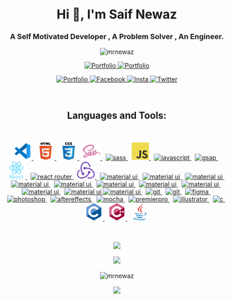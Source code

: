 <h1 align="center">Hi 👋, I'm Saif Newaz</h1>

<h3 align="center">A Self Motivated Developer , A Problem Solver , An Engineer.</h3>

<p align="center"> <img src="https://komarev.com/ghpvc/?username=mrnewaz&label=Profile%20views&color=brightgreen&style=flat" alt="mrnewaz" /> </p>

<p align="center"><a href="mailto:mr.saifnewaz@gmail.com?subject=From%20GitHub&body=Hi,%20there.%20Found%20you%20from%20GitHub." target="_blank"> <img src="https://img.shields.io/badge/%20-Send%20Mail-black?color=14171A&labelColor=ef5350&logo=gmail&logoColor=ffffff" alt="Portfolio" /> </a> <a href="https://www.linkedin.com/in/saifur-rahman-saif/" target="_blank"> <img src="https://img.shields.io/badge/%20-Connect-black?color=14171A&labelColor=1DA1F2&logo=linkedin&logoColor=ffffff" alt="Portfolio" /> </a></p>

<p align="center">
<a href="https://saifnewaz.me" target="_blank"> <img src="https://img.shields.io/website?color=%23FABF15&down_color=down&down_message=critical&label=SaifNewaz.me&logo=Suzuki&logoColor=%23FABF15&style=for-the-badge&up_color=success&up_message=On&url=https%3A%2F%2Fsaifnewaz.me" alt="Portfolio" /> </a>
<a href="https://facebook.com/saif.newaz" target="_blank"> <img src="https://img.shields.io/badge/Facebook-1877F2?style=for-the-badge&logo=facebook&logoColor=white" alt="Facebook" /> </a>
<a href="https://instagram.com/saif.newaz" target="_blank"> <img src="https://img.shields.io/badge/Instagram-E4405F?style=for-the-badge&logo=instagram&logoColor=white" alt="Insta" /> </a>
<a href="https://twitter.com/intent/follow?original_referer=https%3A%2F%2Fgithub.com%2FcodeSTACKr&screen_name=saif_newaz" target="_blank"> <img src="https://img.shields.io/twitter/follow/saif_newaz?color=1DA1F2&logo=twitter&style=for-the-badge" alt="Twitter" /> </a>
 </p>

<br>

<h2 align="center">Languages and Tools:</h2>
<br>
<p align="center"> 
<a href="https://code.visualstudio.com/" target="_blank"> <img src="https://raw.githubusercontent.com/vscode-icons/vscode-icons/1120bad531c928642d2ee49942be079a9fb0519b/icons/file_type_vscode.svg" alt="blender" width="40" height="40"/> </a> &nbsp; 
<a href="https://www.w3.org/html/" target="_blank"> <img src="https://raw.githubusercontent.com/devicons/devicon/master/icons/html5/html5-original-wordmark.svg" alt="html5" width="40" height="40"/> </a> &nbsp;
<a href="https://www.w3schools.com/css/" target="_blank"> <img src="https://raw.githubusercontent.com/devicons/devicon/master/icons/css3/css3-original-wordmark.svg" alt="css3" width="40" height="40"/> </a> &nbsp;
<a href="https://sass-lang.com" target="_blank"> <img src="https://raw.githubusercontent.com/devicons/devicon/master/icons/sass/sass-original.svg" alt="sass" width="40" height="40"/> </a> &nbsp; <a href="https://getbootstrap.com/" target="_blank"> <img src="https://cdn.worldvectorlogo.com/logos/bootstrap-5-1.svg" alt="sass" width="40" height="40"/> </a> &nbsp; <a href="https://developer.mozilla.org/en-US/docs/Web/JavaScript" target="_blank"> <img src="https://raw.githubusercontent.com/devicons/devicon/master/icons/javascript/javascript-original.svg" alt="javascript" width="40" height="40"/> </a> &nbsp; <a href="https://www.typescriptlang.org/" target="_blank"> <img src="https://cdn.worldvectorlogo.com/logos/typescript.svg" alt="javascript" width="40" height="40"/> </a> &nbsp; <a href="https://greensock.com/" target="_blank"> <img src="https://cdn.worldvectorlogo.com/logos/gsap-greensock.svg" alt="gsap" width="40" height="40"/> </a> &nbsp;  
<a href="https://reactjs.org/" target="_blank"> <img src="https://raw.githubusercontent.com/devicons/devicon/master/icons/react/react-original-wordmark.svg" alt="react" width="40" height="40"/> </a> &nbsp; <a href="https://reactrouter.com/" target="_blank"> <img src="https://brandeps.com/logo-download/R/React-Router-logo-vector-01.svg" alt="react router" width="40" height="40"/> </a> &nbsp; 
<a href="https://redux.js.org" target="_blank"> <img src="https://raw.githubusercontent.com/devicons/devicon/master/icons/redux/redux-original.svg" alt="redux" width="40" height="40"/> </a> &nbsp; <a href="https://material-ui.com/" target="_blank"> <img src="https://cdn.worldvectorlogo.com/logos/material-ui-1.svg" alt="material ui" width="40" height="40"/> </a> &nbsp; <a href="https://tailwindcss.com/" target="_blank"> <img src="https://cdn.worldvectorlogo.com/logos/tailwindcss.svg" alt="material ui" width="40" height="40"/> </a> &nbsp; <a href="https://nextjs.org/" target="_blank"> <img src="https://cdn.worldvectorlogo.com/logos/next-js.svg" alt="material ui" width="40" height="40"/> </a> &nbsp; <a href="https://vercel.com/" target="_blank"> <img src="https://cdn.worldvectorlogo.com/logos/vercel.svg" alt="material ui" width="40" height="40"/> </a> &nbsp; <a href="https://firebase.google.com/" target="_blank"> <img src="https://cdn.worldvectorlogo.com/logos/firebase-2.svg" alt="material ui" width="40" height="40"/> </a> &nbsp; <a href="https://www.contentful.com/" target="_blank"> <img src="https://iconape.com/wp-content/files/er/370747/svg/370747.svg" alt="material ui" width="40" height="40"/> </a> &nbsp; <a href="https://strapi.io/" target="_blank"> <img src="https://cdn.worldvectorlogo.com/logos/strapi-2.svg" alt="material ui" width="40" height="40"/> </a> &nbsp; <a href="https://www.heroku.com/" target="_blank"> <img src="https://cdn.worldvectorlogo.com/logos/heroku-4.svg" alt="material ui" width="40" height="40"/> </a> &nbsp; <a href="https://nodejs.org/en/" target="_blank"> <img src="https://www.vectorlogo.zone/logos/nodejs/nodejs-icon.svg" alt="material ui" width="40" height="40"/> </a> &nbsp; <a href="https://expressjs.com/" target="_blank"> <img src="https://www.vectorlogo.zone/logos/expressjs/expressjs-icon.svg" alt="material ui" width="40" height="40"/> <a href="https://nodemon.io/" target="_blank"> <img src="https://www.vectorlogo.zone/logos/nodemonio/nodemonio-icon.svg" alt="material ui" width="40" height="40"/> </a> &nbsp;
<a href="https://git-scm.com/" target="_blank"> <img src="https://www.vectorlogo.zone/logos/git-scm/git-scm-icon.svg" alt="git" width="40" height="40"/> </a> &nbsp; 
<a href="https://app.netlify.com/" target="_blank"> <img src="https://www.vectorlogo.zone/logos/netlify/netlify-icon.svg" alt="git" width="40" height="40"/> </a> &nbsp;
<a href="https://www.figma.com/" target="_blank"> <img src="https://www.vectorlogo.zone/logos/figma/figma-icon.svg" alt="figma" width="40" height="40"/> </a> &nbsp; 
<a href="https://www.photoshop.com/en" target="_blank"> <img src="https://cdn.worldvectorlogo.com/logos/photoshop-cc-4.svg" alt="photoshop" width="40" height="40"/> </a> &nbsp; 
<a href="https://www.adobe.com/products/aftereffects.html" target="_blank"> <img src="https://cdn.worldvectorlogo.com/logos/after-effects-cc.svg" alt="aftereffects" width="40" height="40"/> </a> &nbsp; 
<a href="https://borisfx.com/products/mocha-pro/?collection=mocha-pro&product=mocha-pro" target="_blank"> <img src="https://cdn.worldvectorlogo.com/logos/mocha-2.svg" alt="mocha" width="40" height="40"/> </a> &nbsp; 
<a href="https://www.adobe.com/products/premiere.html" target="_blank"> <img src="https://cdn.worldvectorlogo.com/logos/premiere-cc.svg" alt="premierpro" width="40" height="40"/> </a> &nbsp;
<a href="https://www.adobe.com/in/products/illustrator.html" target="_blank"> <img src="https://cdn.worldvectorlogo.com/logos/adobe-illustrator-cc.svg" alt="illustrator" width="40" height="40"/> </a> &nbsp; 
<a href="https://www.python.org/" target="_blank"> <img src="https://cdn.worldvectorlogo.com/logos/python-5.svg" alt="c" width="40" height="40"/> </a> &nbsp; <a href="https://www.cprogramming.com/" target="_blank"> <img src="https://raw.githubusercontent.com/devicons/devicon/master/icons/c/c-original.svg" alt="c" width="40" height="40"/> </a> &nbsp;  <a href="https://www.w3schools.com/cpp/" target="_blank"> <img src="https://raw.githubusercontent.com/devicons/devicon/master/icons/cplusplus/cplusplus-original.svg" alt="cplusplus" width="40" height="40"/> </a> &nbsp;  
<a href="https://www.java.com" target="_blank"> <img src="https://raw.githubusercontent.com/devicons/devicon/master/icons/java/java-original.svg" alt="java" width="40" height="40"/> </a> 
</p>
<br>

<p align="center"><img width="500" src="https://github-readme-stats.vercel.app/api/top-langs/?username=mrnewaz&theme=light&hide_langs_below=0&layout=compact&langs_count=20" /></p>

<p align="center"><p align="center"><img width="500" src="https://github-readme-stats.vercel.app/api?username=mrnewaz&show_icons=true"></p>

<p align="center"><img width="500" align="center" src="https://github-readme-streak-stats.herokuapp.com/?user=mrnewaz&" alt="mrnewaz" /></p>

  <p align="center"><img width="1000" align="center" src="https://activity-graph.herokuapp.com/graph?username=mrnewaz&theme=react-dark&hide_border=true&area=true" /></p>

<!-- New -->
